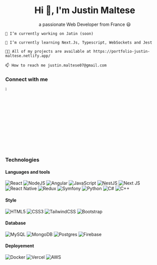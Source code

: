 <h1 align="center"> Hi 👋, I'm Justin Maltese  </h1>
<p align="center"> a passionate Web Developer from France 😃 </p>

    🔭 I’m currently working on Jatin (soon)

    🌱 I’m currently learning Next.Js, Typescript, WebSockets and Jest

    👨‍💻 All of my projects are available at https://portfolio-justin-maltese.netlify.app/

    📫 How to reach me justin.maltese07@gmail.com
    
<h3> Connect with me </h3>

<a href="https://www.linkedin.com/in/justin-maltese-867605174/"> <img width="5%" src="https://github.com/user-attachments/assets/456dcec8-4c06-4832-9115-d1513b3b97bb"/> </a>



<h3> Technologies </h3>


<h4> Languages and tools </h4>

![React](https://img.shields.io/badge/react-%2320232a.svg?style=for-the-badge&logo=react&logoColor=%2361DAFB&style=flat)
![NodeJS](https://img.shields.io/badge/node.js-6DA55F?style=for-the-badge&logo=node.js&logoColor=white&style=flat)
![Angular](https://img.shields.io/badge/angular-%23DD0031.svg?style=for-the-badge&logo=angular&logoColor=white&style=flat)
![JavaScript](https://img.shields.io/badge/javascript-%23323330.svg?style=for-the-badge&logo=javascript&logoColor=%23F7DF1E&style=flat)
![NestJS](https://img.shields.io/badge/nestjs-%23E0234E.svg?style=for-the-badge&logo=nestjs&logoColor=white&style=flat)
![Next JS](https://img.shields.io/badge/Next-black?style=for-the-badge&logo=next.js&logoColor=white&style=flat)
![React Native](https://img.shields.io/badge/react_native-%2320232a.svg?style=for-the-badge&logo=react&logoColor=%2361DAFB&style=flat)
![Redux](https://img.shields.io/badge/redux-%23593d88.svg?style=for-the-badge&logo=redux&logoColor=white&style=flat)
![Symfony](https://img.shields.io/badge/symfony-%23000000.svg?style=for-the-badge&logo=symfony&logoColor=white&style=flat)
![Python](https://img.shields.io/badge/python-3670A0?style=for-the-badge&logo=python&logoColor=ffdd54&style=flat)
![C#](https://img.shields.io/badge/c%23-%23239120.svg?style=for-the-badge&logo=csharp&logoColor=white&style=flat)
![C++](https://img.shields.io/badge/c++-%2300599C.svg?style=for-the-badge&logo=c%2B%2B&logoColor=white&style=flat)


<h4> Style </h4>

![HTML5](https://img.shields.io/badge/html5-%23E34F26.svg?style=for-the-badge&logo=html5&logoColor=white&style=flat)
![CSS3](https://img.shields.io/badge/css3-%231572B6.svg?style=for-the-badge&logo=css3&logoColor=white&style=flat)
![TailwindCSS](https://img.shields.io/badge/tailwindcss-%2338B2AC.svg?style=for-the-badge&logo=tailwind-css&logoColor=white&style=flat)
![Bootstrap](https://img.shields.io/badge/bootstrap-%238511FA.svg?style=for-the-badge&logo=bootstrap&logoColor=white&style=flat)


<h4> Database </h4>

![MySQL](https://img.shields.io/badge/mysql-4479A1.svg?style=for-the-badge&logo=mysql&logoColor=white&style=flat)
![MongoDB](https://img.shields.io/badge/MongoDB-%234ea94b.svg?style=for-the-badge&logo=mongodb&logoColor=white&style=flat)
![Postgres](https://img.shields.io/badge/postgres-%23316192.svg?style=for-the-badge&logo=postgresql&logoColor=white&style=flat)
![Firebase](https://img.shields.io/badge/firebase-%23039BE5.svg?style=for-the-badge&logo=firebase&style=flat)

<h4> Deployement </h4>

![Docker](https://img.shields.io/badge/docker-%230db7ed.svg?style=for-the-badge&logo=docker&logoColor=white&style=flat)
![Vercel](https://img.shields.io/badge/vercel-%23000000.svg?style=for-the-badge&logo=vercel&logoColor=white&style=flat)
![AWS](https://img.shields.io/badge/AWS-%23FF9900.svg?style=for-the-badge&logo=amazon-aws&logoColor=white&style=flat)
<!---
JustoneMlts/JustoneMlts is a ✨ special ✨ repository because its `README.md` (this file) appears on your GitHub profile.
You can click the Preview link to take a look at your changes.
--->
